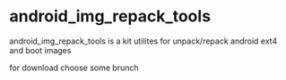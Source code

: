 android_img_repack_tools
====================

android_img_repack_tools is a kit utilites for unpack/repack android ext4 and boot images

for download choose some brunch

